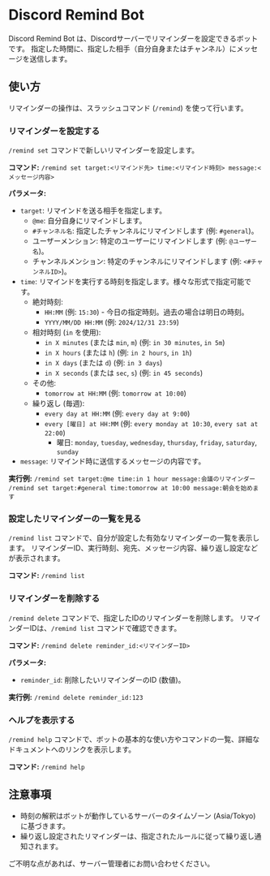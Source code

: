 # Discord Remind Bot

Discord Remind Bot は、Discordサーバーでリマインダーを設定できるボットです。
指定した時間に、指定した相手（自分自身またはチャンネル）にメッセージを送信します。

## 使い方

リマインダーの操作は、スラッシュコマンド (`/remind`) を使って行います。

### リマインダーを設定する

`/remind set` コマンドで新しいリマインダーを設定します。

**コマンド:**
`/remind set target:<リマインド先> time:<リマインド時刻> message:<メッセージ内容>`

**パラメータ:**

*   `target`: リマインドを送る相手を指定します。
    *   `@me`: 自分自身にリマインドします。
    *   `#チャンネル名`: 指定したチャンネルにリマインドします (例: `#general`)。
    *   ユーザーメンション: 特定のユーザーにリマインドします (例: `@ユーザー名`)。
    *   チャンネルメンション: 特定のチャンネルにリマインドします (例: `<#チャンネルID>`)。
*   `time`: リマインドを実行する時刻を指定します。様々な形式で指定可能です。
    *   絶対時刻:
        *   `HH:MM` (例: `15:30`) - 今日の指定時刻。過去の場合は明日の時刻。
        *   `YYYY/MM/DD HH:MM` (例: `2024/12/31 23:59`)
    *   相対時刻 (`in` を使用):
        *   `in X minutes` (または `min`, `m`) (例: `in 30 minutes`, `in 5m`)
        *   `in X hours` (または `h`) (例: `in 2 hours`, `in 1h`)
        *   `in X days` (または `d`) (例: `in 3 days`)
        *   `in X seconds` (または `sec`, `s`) (例: `in 45 seconds`)
    *   その他:
        *   `tomorrow at HH:MM` (例: `tomorrow at 10:00`)
    *   繰り返し (毎週):
        *   `every day at HH:MM` (例: `every day at 9:00`)
        *   `every [曜日] at HH:MM` (例: `every monday at 10:30`, `every sat at 22:00`)
            *   曜日: `monday`, `tuesday`, `wednesday`, `thursday`, `friday`, `saturday`, `sunday`
*   `message`: リマインド時に送信するメッセージの内容です。

**実行例:**
`/remind set target:@me time:in 1 hour message:会議のリマインダー`
`/remind set target:#general time:tomorrow at 10:00 message:朝会を始めます`

### 設定したリマインダーの一覧を見る

`/remind list` コマンドで、自分が設定した有効なリマインダーの一覧を表示します。
リマインダーID、実行時刻、宛先、メッセージ内容、繰り返し設定などが表示されます。

**コマンド:**
`/remind list`

### リマインダーを削除する

`/remind delete` コマンドで、指定したIDのリマインダーを削除します。
リマインダーIDは、`/remind list` コマンドで確認できます。

**コマンド:**
`/remind delete reminder_id:<リマインダーID>`

**パラメータ:**

*   `reminder_id`: 削除したいリマインダーのID (数値)。

**実行例:**
`/remind delete reminder_id:123`

### ヘルプを表示する

`/remind help` コマンドで、ボットの基本的な使い方やコマンドの一覧、詳細なドキュメントへのリンクを表示します。

**コマンド:**
`/remind help`

## 注意事項

*   時刻の解釈はボットが動作しているサーバーのタイムゾーン (Asia/Tokyo) に基づきます。
*   繰り返し設定されたリマインダーは、指定されたルールに従って繰り返し通知されます。

ご不明な点があれば、サーバー管理者にお問い合わせください。
